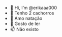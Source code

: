 - 👋 Hi, I’m @erikaaa000
- 👀 Tenho 2 cachorros 
- 🌱 Amo natação 
- 💞️ Gosto de ler
- 📫 Não existo 

<!---
erikaaa000/erikaaa000 is a ✨ special ✨ repository because its `README.md` (this file) appears on your GitHub profile.
You can click the Preview link to take a look at your changes.
--->
